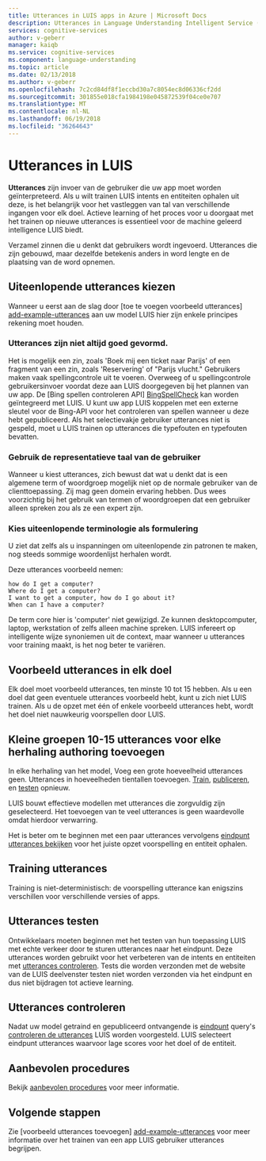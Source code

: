 ```yaml
---
title: Utterances in LUIS apps in Azure | Microsoft Docs
description: Utterances in Language Understanding Intelligent Service (LUIS) apps toevoegen.
services: cognitive-services
author: v-geberr
manager: kaiqb
ms.service: cognitive-services
ms.component: language-understanding
ms.topic: article
ms.date: 02/13/2018
ms.author: v-geberr
ms.openlocfilehash: 7c2cd84df8f1eccbd30a7c8054ec8d06336cf2dd
ms.sourcegitcommit: 301855e018cfa1984198e045872539f04ce0e707
ms.translationtype: MT
ms.contentlocale: nl-NL
ms.lasthandoff: 06/19/2018
ms.locfileid: "36264643"
---
```

# <a name="utterances-in-luis"></a>Utterances in LUIS

**Utterances** zijn invoer van de gebruiker die uw app moet worden geïnterpreteerd. Als u wilt trainen LUIS intents en entiteiten ophalen uit deze, is het belangrijk voor het vastleggen van tal van verschillende ingangen voor elk doel. Actieve learning of het proces voor u doorgaat met het trainen op nieuwe utterances is essentieel voor de machine geleerd intelligence LUIS biedt.

Verzamel zinnen die u denkt dat gebruikers wordt ingevoerd. Utterances die zijn gebouwd, maar dezelfde betekenis anders in word lengte en de plaatsing van de word opnemen. 

## <a name="how-to-choose-varied-utterances"></a>Uiteenlopende utterances kiezen
Wanneer u eerst aan de slag door [toe te voegen voorbeeld utterances] [ add-example-utterances] aan uw model LUIS hier zijn enkele principes rekening moet houden.

### <a name="utterances-arent-always-well-formed"></a>Utterances zijn niet altijd goed gevormd.
Het is mogelijk een zin, zoals 'Boek mij een ticket naar Parijs' of een fragment van een zin, zoals 'Reservering' of "Parijs vlucht."  Gebruikers maken vaak spellingcontrole uit te voeren. Overweeg of u spellingcontrole gebruikersinvoer voordat deze aan LUIS doorgegeven bij het plannen van uw app. De [Bing spellen controleren API] [ BingSpellCheck] kan worden geïntegreerd met LUIS. U kunt uw app LUIS koppelen met een externe sleutel voor de Bing-API voor het controleren van spellen wanneer u deze hebt gepubliceerd. Als het selectievakje gebruiker utterances niet is gespeld, moet u LUIS trainen op utterances die typefouten en typefouten bevatten.

### <a name="use-the-representative-language-of-the-user"></a>Gebruik de representatieve taal van de gebruiker
Wanneer u kiest utterances, zich bewust dat wat u denkt dat is een algemene term of woordgroep mogelijk niet op de normale gebruiker van de clienttoepassing. Zij mag geen domein ervaring hebben. Dus wees voorzichtig bij het gebruik van termen of woordgroepen dat een gebruiker alleen spreken zou als ze een expert zijn.

### <a name="choose-varied-terminology-as-well-as-phrasing"></a>Kies uiteenlopende terminologie als formulering
U ziet dat zelfs als u inspanningen om uiteenlopende zin patronen te maken, nog steeds sommige woordenlijst herhalen wordt.

Deze utterances voorbeeld nemen:
```
how do I get a computer?
Where do I get a computer?
I want to get a computer, how do I go about it?
When can I have a computer? 
```
De term core hier is 'computer' niet gewijzigd. Ze kunnen desktopcomputer, laptop, werkstation of zelfs alleen machine spreken. LUIS infereert op intelligente wijze synoniemen uit de context, maar wanneer u utterances voor training maakt, is het nog beter te variëren.

## <a name="example-utterances-in-each-intent"></a>Voorbeeld utterances in elk doel
Elk doel moet voorbeeld utterances, ten minste 10 tot 15 hebben. Als u een doel dat geen eventuele utterances voorbeeld hebt, kunt u zich niet LUIS trainen. Als u de opzet met één of enkele voorbeeld utterances hebt, wordt het doel niet nauwkeurig voorspellen door LUIS. 

## <a name="add-small-groups-of-10-15-utterances-for-each-authoring-iteration"></a>Kleine groepen 10-15 utterances voor elke herhaling authoring toevoegen
In elke herhaling van het model, Voeg een grote hoeveelheid utterances geen. Utterances in hoeveelheden tientallen toevoegen. [Train](luis-how-to-train.md), [publiceren](publishapp.md), en [testen](interactive-test.md) opnieuw.  

LUIS bouwt effectieve modellen met utterances die zorgvuldig zijn geselecteerd. Het toevoegen van te veel utterances is geen waardevolle omdat hierdoor verwarring.  

Het is beter om te beginnen met een paar utterances vervolgens [eindpunt utterances bekijken](label-suggested-utterances.md) voor het juiste opzet voorspelling en entiteit ophalen.

## <a name="training-utterances"></a>Training utterances
Training is niet-deterministisch: de voorspelling utterance kan enigszins verschillen voor verschillende versies of apps.

## <a name="testing-utterances"></a>Utterances testen 

Ontwikkelaars moeten beginnen met het testen van hun toepassing LUIS met echte verkeer door te sturen utterances naar het eindpunt. Deze utterances worden gebruikt voor het verbeteren van de intents en entiteiten met [utterances controleren](label-suggested-utterances.md). Tests die worden verzonden met de website van de LUIS deelvenster testen niet worden verzonden via het eindpunt en dus niet bijdragen tot actieve learning. 

## <a name="review-utterances"></a>Utterances controleren
Nadat uw model getraind en gepubliceerd ontvangende is [eindpunt](luis-glossary.md#endpoint) query's [controleren de utterances](label-suggested-utterances.md) LUIS worden voorgesteld. LUIS selecteert eindpunt utterances waarvoor lage scores voor het doel of de entiteit. 

## <a name="best-practices"></a>Aanbevolen procedures
Bekijk [aanbevolen procedures](luis-concept-best-practices.md) voor meer informatie.

## <a name="next-steps"></a>Volgende stappen
Zie [voorbeeld utterances toevoegen] [ add-example-utterances] voor meer informatie over het trainen van een app LUIS gebruiker utterances begrijpen.

[add-example-utterances]: https://docs.microsoft.com/azure/cognitive-services/luis/luis-how-to-add-example-utterances
[BingSpellCheck]: https://docs.microsoft.com/azure/cognitive-services/bing-spell-check/proof-text